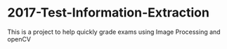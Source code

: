 # 2017-Test-Information-Extraction

This is a project to help quickly grade exams using Image Processing and openCV
